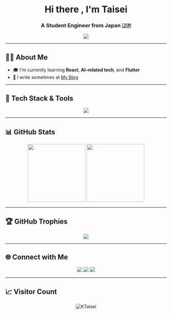 <!-- プロフィールタイトル -->
<h1 align="center">Hi there , I'm Taisei</h1>
<h3 align="center">A Student Engineer from Japan 🇯🇵</h3>

<p align="center">
  <img src="https://readme-typing-svg.herokuapp.com?font=Fira+Code&size=24&pause=1000&color=58A6FF&center=true&vCenter=true&width=435&lines=Hi+My+name+is+Taisei+Kawakami.;React+%7C+Flutter+%7C+Python;Always+learning+new+things!" />
</p>

---

## 🧑‍💻 About Me

- 🎓 I'm currently learning  **React**, **AI-related tech**, and **Flutter**
- 📝 I write sometimes at [My Blog](https://ktaisei.xsrv.jp/blog/)

---

## 🔧 Tech Stack & Tools

<p align="center">
  <img src="https://skillicons.dev/icons?i=react,flutter,dart,js,py,html,css,tailwind,github,vscode" />
</p>

---

## 📊 GitHub Stats

<div align="center">
  <img height="180em" src="https://github-readme-stats.vercel.app/api?username=KTaisei&show_icons=true&theme=tokyonight" />
  <img height="180em" src="https://github-readme-streak-stats.herokuapp.com/?user=KTaisei&theme=tokyonight" />
</div>

---

## 🏆 GitHub Trophies

<p align="center">
  <img src="https://github-profile-trophy.vercel.app/?username=KTaisei&theme=tokyonight&column=7" />
</p>

---

## 🌐 Connect with Me

<p align="center">
  <a href="https://x.com/Yasumasascience"><img src="https://img.shields.io/badge/X-1DA1F2?style=for-the-badge&logo=twitter&logoColor=white"/></a>
  <a href="https://ktaisei.xsrv.jp/official"><img src="https://img.shields.io/badge/Website-000000?style=for-the-badge&logo=About.me&logoColor=white"/></a>
  <a href="mathlike.science@gmail.com"><img src="https://img.shields.io/badge/Email-D14836?style=for-the-badge&logo=gmail&logoColor=white"/></a>
</p>

---

## 📈 Visitor Count

<p align="center">
  <img src="https://komarev.com/ghpvc/?username=KTaisei&label=Profile+Views&color=blue&style=flat" alt="KTaisei" />
</p>
